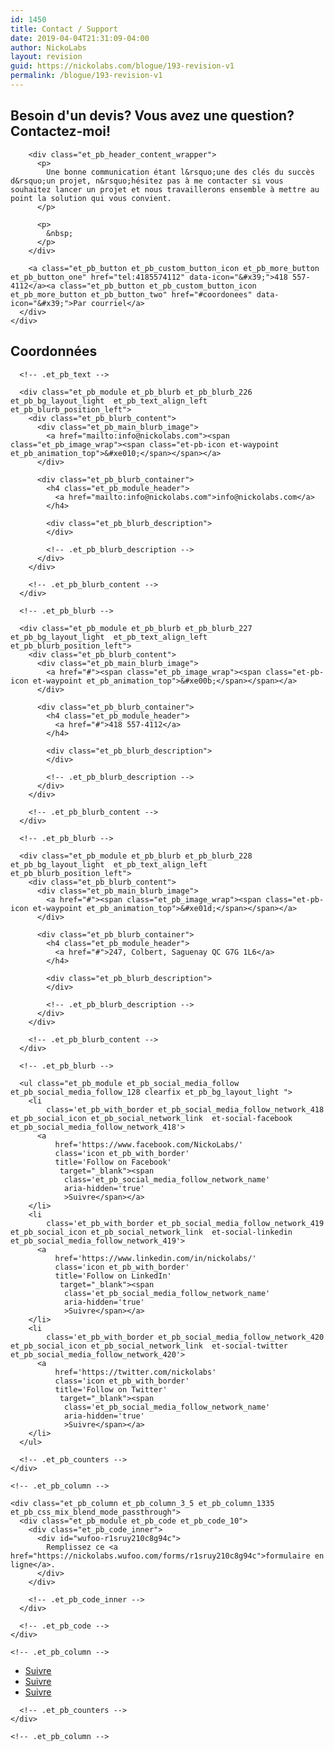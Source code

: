 ```yaml
---
id: 1450
title: Contact / Support
date: 2019-04-04T21:31:09-04:00
author: NickoLabs
layout: revision
guid: https://nickolabs.com/blogue/193-revision-v1
permalink: /blogue/193-revision-v1
---
```

<div class="et_pb_section et_pb_section_516 et_animated et_pb_with_background et_pb_section_parallax et_pb_fullwidth_section et_section_regular">
  <div class="et_parallax_bg" style="background-image: url(https://nickolabs.com/wp-content/uploads/2018/12/bg-hero.png);">
  </div><section class="et_pb_module et_pb_fullwidth_header et_pb_fullwidth_header_169 et_animated et_hover_enabled et_pb_bg_layout_light et_pb_text_align_left"> 
  
  <div class="et_pb_fullwidth_header_container left">
    <div class="header-content-container center">
      <div class="header-content">
        <h1 class="et_pb_module_header">
          Besoin d'un devis? Vous avez une question? Contactez-moi!
        </h1>
        
        <div class="et_pb_header_content_wrapper">
          <p>
            Une bonne communication étant l&rsquo;une des clés du succès d&rsquo;un projet, n&rsquo;hésitez pas à me contacter si vous souhaitez lancer un projet et nous travaillerons ensemble à mettre au point la solution qui vous convient.
          </p>
          
          <p>
            &nbsp;
          </p>
        </div>
        
        <a class="et_pb_button et_pb_custom_button_icon et_pb_more_button et_pb_button_one" href="tel:4185574112" data-icon="&#x39;">418 557-4112</a><a class="et_pb_button et_pb_custom_button_icon et_pb_more_button et_pb_button_two" href="#coordonees" data-icon="&#x39;">Par courriel</a>
      </div>
    </div>
  </div>
  
  <div class="et_pb_fullwidth_header_overlay">
  </div>
  
  <div class="et_pb_fullwidth_header_scroll">
  </div></section>
</div>

<!-- .et_pb_section -->

<div class="et_pb_section et_pb_section_517 et_section_regular">
  <div id="coordonees" class="et_pb_row et_pb_row_691 et_animated et_pb_equal_columns">
    <div class="et_pb_column et_pb_column_2_5 et_pb_column_1334    et_pb_css_mix_blend_mode_passthrough">
      <div class="et_pb_module et_pb_text et_pb_text_685 et_pb_bg_layout_light  et_pb_text_align_left">
        <div class="et_pb_text_inner">
          <h2>
            Coordonnées
          </h2>
        </div>
      </div>
      
      <!-- .et_pb_text -->
      
      <div class="et_pb_module et_pb_blurb et_pb_blurb_226 et_pb_bg_layout_light  et_pb_text_align_left  et_pb_blurb_position_left">
        <div class="et_pb_blurb_content">
          <div class="et_pb_main_blurb_image">
            <a href="mailto:info@nickolabs.com"><span class="et_pb_image_wrap"><span class="et-pb-icon et-waypoint et_pb_animation_top">&#xe010;</span></span></a>
          </div>
          
          <div class="et_pb_blurb_container">
            <h4 class="et_pb_module_header">
              <a href="mailto:info@nickolabs.com">info@nickolabs.com</a>
            </h4>
            
            <div class="et_pb_blurb_description">
            </div>
            
            <!-- .et_pb_blurb_description -->
          </div>
        </div>
        
        <!-- .et_pb_blurb_content -->
      </div>
      
      <!-- .et_pb_blurb -->
      
      <div class="et_pb_module et_pb_blurb et_pb_blurb_227 et_pb_bg_layout_light  et_pb_text_align_left  et_pb_blurb_position_left">
        <div class="et_pb_blurb_content">
          <div class="et_pb_main_blurb_image">
            <a href="#"><span class="et_pb_image_wrap"><span class="et-pb-icon et-waypoint et_pb_animation_top">&#xe00b;</span></span></a>
          </div>
          
          <div class="et_pb_blurb_container">
            <h4 class="et_pb_module_header">
              <a href="#">418 557-4112</a>
            </h4>
            
            <div class="et_pb_blurb_description">
            </div>
            
            <!-- .et_pb_blurb_description -->
          </div>
        </div>
        
        <!-- .et_pb_blurb_content -->
      </div>
      
      <!-- .et_pb_blurb -->
      
      <div class="et_pb_module et_pb_blurb et_pb_blurb_228 et_pb_bg_layout_light  et_pb_text_align_left  et_pb_blurb_position_left">
        <div class="et_pb_blurb_content">
          <div class="et_pb_main_blurb_image">
            <a href="#"><span class="et_pb_image_wrap"><span class="et-pb-icon et-waypoint et_pb_animation_top">&#xe01d;</span></span></a>
          </div>
          
          <div class="et_pb_blurb_container">
            <h4 class="et_pb_module_header">
              <a href="#">247, Colbert, Saguenay QC G7G 1L6</a>
            </h4>
            
            <div class="et_pb_blurb_description">
            </div>
            
            <!-- .et_pb_blurb_description -->
          </div>
        </div>
        
        <!-- .et_pb_blurb_content -->
      </div>
      
      <!-- .et_pb_blurb -->
      
      <ul class="et_pb_module et_pb_social_media_follow et_pb_social_media_follow_128 clearfix et_pb_bg_layout_light ">
        <li
            class='et_pb_with_border et_pb_social_media_follow_network_418 et_pb_social_icon et_pb_social_network_link  et-social-facebook et_pb_social_media_follow_network_418'>
          <a
              href='https://www.facebook.com/NickoLabs/'
              class='icon et_pb_with_border'
              title='Follow on Facebook'
               target="_blank"><span
                class='et_pb_social_media_follow_network_name'
                aria-hidden='true'
                >Suivre</span></a>
        </li>
        <li
            class='et_pb_with_border et_pb_social_media_follow_network_419 et_pb_social_icon et_pb_social_network_link  et-social-linkedin et_pb_social_media_follow_network_419'>
          <a
              href='https://www.linkedin.com/in/nickolabs/'
              class='icon et_pb_with_border'
              title='Follow on LinkedIn'
               target="_blank"><span
                class='et_pb_social_media_follow_network_name'
                aria-hidden='true'
                >Suivre</span></a>
        </li>
        <li
            class='et_pb_with_border et_pb_social_media_follow_network_420 et_pb_social_icon et_pb_social_network_link  et-social-twitter et_pb_social_media_follow_network_420'>
          <a
              href='https://twitter.com/nickolabs'
              class='icon et_pb_with_border'
              title='Follow on Twitter'
               target="_blank"><span
                class='et_pb_social_media_follow_network_name'
                aria-hidden='true'
                >Suivre</span></a>
        </li>
      </ul>
      
      <!-- .et_pb_counters -->
    </div>
    
    <!-- .et_pb_column -->
    
    <div class="et_pb_column et_pb_column_3_5 et_pb_column_1335    et_pb_css_mix_blend_mode_passthrough">
      <div class="et_pb_module et_pb_code et_pb_code_10">
        <div class="et_pb_code_inner">
          <div id="wufoo-r1sruy210c8g94c">
            Remplissez ce <a href="https://nickolabs.wufoo.com/forms/r1sruy210c8g94c">formulaire en ligne</a>.
          </div>
        </div>
        
        <!-- .et_pb_code_inner -->
      </div>
      
      <!-- .et_pb_code -->
    </div>
    
    <!-- .et_pb_column -->
  </div>
  
  <!-- .et_pb_row -->
</div>

<!-- .et_pb_section -->

<div class="et_pb_section et_pb_section_518 et_pb_with_background et_section_regular">
  <div class="et_pb_row et_pb_row_692">
    <div class="et_pb_column et_pb_column_4_4 et_pb_column_1336    et_pb_css_mix_blend_mode_passthrough et-last-child">
      <ul class="et_pb_module et_pb_social_media_follow et_pb_social_media_follow_129 clearfix et_pb_bg_layout_light  et_pb_text_align_center">
        <li
            class='et_pb_with_border et_pb_social_media_follow_network_421 et_pb_social_icon et_pb_social_network_link  et-social-facebook et_pb_social_media_follow_network_421'>
          <a
              href='https://www.facebook.com/NickoLabs/'
              class='icon et_pb_with_border'
              title='Follow on Facebook'
               target="_blank"><span
                class='et_pb_social_media_follow_network_name'
                aria-hidden='true'
                >Suivre</span></a>
        </li>
        <li
            class='et_pb_with_border et_pb_social_media_follow_network_422 et_pb_social_icon et_pb_social_network_link  et-social-linkedin et_pb_social_media_follow_network_422'>
          <a
              href='https://www.linkedin.com/in/nickolabs/'
              class='icon et_pb_with_border'
              title='Follow on LinkedIn'
               target="_blank"><span
                class='et_pb_social_media_follow_network_name'
                aria-hidden='true'
                >Suivre</span></a>
        </li>
        <li
            class='et_pb_with_border et_pb_social_media_follow_network_423 et_pb_social_icon et_pb_social_network_link  et-social-twitter et_pb_social_media_follow_network_423'>
          <a
              href='https://twitter.com/nickolabs'
              class='icon et_pb_with_border'
              title='Follow on Twitter'
               target="_blank"><span
                class='et_pb_social_media_follow_network_name'
                aria-hidden='true'
                >Suivre</span></a>
        </li>
      </ul>
      
      <!-- .et_pb_counters -->
    </div>
    
    <!-- .et_pb_column -->
  </div>
  
  <!-- .et_pb_row -->
</div>

<!-- .et_pb_section -->